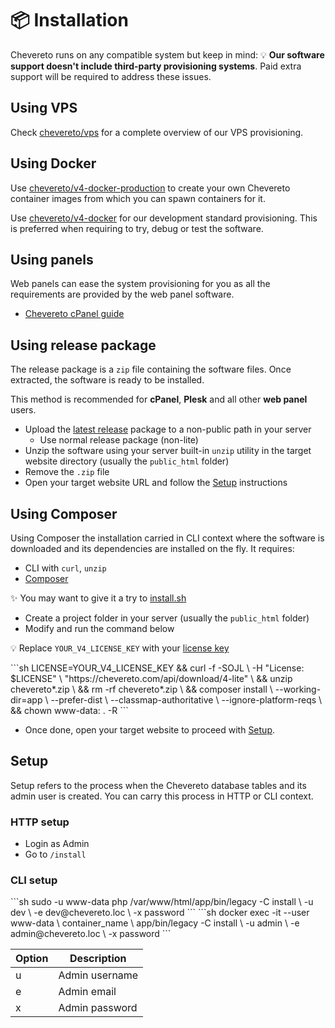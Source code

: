 # 📦 Installation

Chevereto runs on any compatible system but keep in mind: 💡 **Our software support doesn't include third-party provisioning systems**. Paid extra support will be required to address these issues.

## Using VPS

Check [chevereto/vps](https://github.com/chevereto/vps) for a complete overview of our VPS provisioning.

## Using Docker

Use [chevereto/v4-docker-production](https://github.com/chevereto/v4-docker-production) to create your own Chevereto container images from which you can spawn containers for it.

Use [chevereto/v4-docker](https://github.com/chevereto/v4-docker) for our development standard provisioning. This is preferred when requiring to try, debug or test the software.

## Using panels

Web panels can ease the system provisioning for you as all the requirements are provided by the web panel software.

* [Chevereto cPanel guide](../../resources/guides/cpanel.md)

## Using release package

The release package is a `zip` file containing the software files. Once extracted, the software is ready to be installed.

This method is recommended for **cPanel**, **Plesk** and all other **web panel** users.

* Upload the [latest release](https://chevereto.com/panel/downloads) package to a non-public path in your server
  * Use normal release package (non-lite)
* Unzip the software using your server built-in `unzip` utility in the target website directory (usually the `public_html` folder)
* Remove the `.zip` file
* Open your target website URL and follow the [Setup](#setup) instructions

## Using Composer

Using Composer the installation carried in CLI context where the software is downloaded and its dependencies are installed on the fly. It requires:

* CLI with `curl`, `unzip`
* [Composer](https://getcomposer.org/)

✨ You may want to give it a try to [install.sh]()

* Create a project folder in your server (usually the `public_html` folder)
* Modify and run the command below

💡 Replace `YOUR_V4_LICENSE_KEY` with your [license key](https://chevereto.com/panel/license)

<code-group>
<code-block title="Debian">
```sh
LICENSE=YOUR_V4_LICENSE_KEY &&
curl -f -SOJL \
    -H "License: $LICENSE" \
    "https://chevereto.com/api/download/4-lite" \
&& unzip chevereto*.zip \
&& rm -rf chevereto*.zip \
&& composer install \
    --working-dir=app \
    --prefer-dist \
    --classmap-authoritative \
    --ignore-platform-reqs \
&& chown www-data: . -R
```
</code-block>
</code-group>

* Once done, open your target website to proceed with [Setup](#setup).

## Setup

Setup refers to the process when the Chevereto database tables and its admin user is created. You can carry this process in HTTP or CLI context.

### HTTP setup

* Login as Admin
* Go to `/install`

### CLI setup

<code-group>
<code-block title="Debian">
```sh
sudo -u www-data php /var/www/html/app/bin/legacy -C install \
    -u dev \
    -e dev@chevereto.loc \
    -x password
```
</code-block>

<code-block title="Docker">
```sh
docker exec -it --user www-data \
    container_name \
    app/bin/legacy -C install \
        -u admin \
        -e admin@chevereto.loc \
        -x password
```
</code-block>
</code-group>

| Option | Description    |
| ------ | -------------- |
| u      | Admin username |
| e      | Admin email    |
| x      | Admin password |
